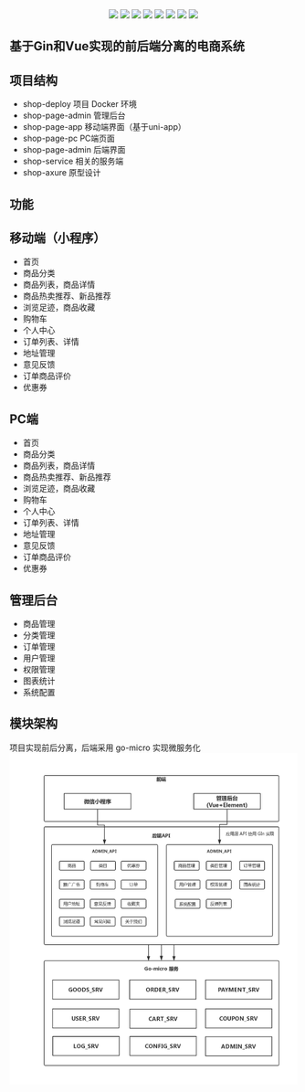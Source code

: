 
<div align=center>
<img src="https://img.shields.io/badge/vue-2.6.10-brightgreen"/>
<img src="https://img.shields.io/badge/element--ui-2.12.0-green"/>
<img src="https://img.shields.io/badge/golang-1.15-blue"/>
<img src="https://img.shields.io/badge/gin-1.10-red"/>
<img src="https://img.shields.io/badge/gomicro-3.5-red"/>
<img src="https://img.shields.io/badge/vue-2.0-blue"/>
<img src="https://img.shields.io/badge/docker-2.0-blue"/>
<img src="https://img.shields.io/badge/redis-6.0-red"/>
</div>

## 基于Gin和Vue实现的前后端分离的电商系统  

## 项目结构

- shop-deploy 项目 Docker 环境
- shop-page-admin  管理后台
- shop-page-app   移动端界面（基于uni-app）
- shop-page-pc    PC端页面
- shop-page-admin 后端界面
- shop-service   相关的服务端
- shop-axure    原型设计



## 功能

## 移动端（小程序）
- 首页
- 商品分类
- 商品列表，商品详情
- 商品热卖推荐、新品推荐
- 浏览足迹，商品收藏
- 购物车
- 个人中心
- 订单列表、详情
- 地址管理
- 意见反馈
- 订单商品评价
- 优惠券

## PC端 
- 首页
- 商品分类
- 商品列表，商品详情
- 商品热卖推荐、新品推荐
- 浏览足迹，商品收藏
- 购物车
- 个人中心
- 订单列表、详情
- 地址管理
- 意见反馈
- 订单商品评价
- 优惠券

## 管理后台

- 商品管理
- 分类管理
- 订单管理
- 用户管理
- 权限管理
- 图表统计
- 系统配置

                                                                                                                                                      
## 模块架构


项目实现前后分离，后端采用 go-micro 实现微服务化
![架构设计](./design.png)

              
